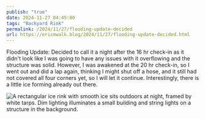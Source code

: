```yaml
---
publish: "true"
date: 2024-11-27 04:45:00
tags: "Backyard Rink"
permalink: /2024/11/27/flooding-update-decided
url: https://ericmwalk.blog/2024/11/27/flooding-update-decided.html
---
```


Flooding Update: Decided to call it a night after the 16 hr check-in as it didn't look like I was going to have any issues with it overflowing and the structure was solid. However, I was awakened at the 20 hr check-in, so I went out and did a lap again, thinking I might shut off a hose, and it still had not covered all four corners yet, so I will let it continue. Interestingly, there is a little ice forming already out there.

![A rectangular ice rink with smooth ice sits outdoors at night, framed by white tarps. Dim lighting illuminates a small building and string lights on a structure in the background.](https://ericmwalk.blog/uploads/2024/img-1021.jpeg)